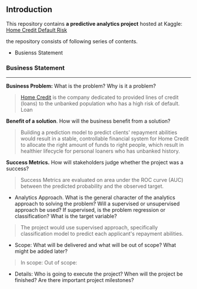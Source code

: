 ## Introduction

This repository contains **a predictive analytics project** hosted at Kaggle:
[Home Credit Default Risk](https://www.kaggle.com/competitions/home-credit-default-risk/overview)

the repository consists of following series of contents.

- Busienss Statement

### Business Statement
------
**Business Problem:** What is the problem?  Why is it a problem?
>  [Home Credit](https://www.homecredit.net/) is the company dedicated to provided lines of credit (loans) to the unbanked population who has a high risk of default. Loan 

**Benefit of a solution**. How will the business benefit from a solution?
> Building a prediction model to predict clients' repayment abilities  would result in a stable, controllable financial system for Home Credit to allocate the right amount of funds to right people, which result in healthier lifecycle for personal loaners who has unbanked history.

**Success Metrics.** How will stakeholders judge whether the project was a success?
> Success Metrics are evaluated on area under the ROC curve (AUC) between the predicted probability and the observed target.

* Analytics Approach. What is the general character of the analytics approach to solving the problem? Will a supervised or unsupervised approach be used?  If supervised, is the problem regression or classification?  What is the target variable?
> The project would use supervised approach, specifically classification model to predict each applicant's repayment abilities.

* Scope: What will be delivered and what will be out of scope? What might be added later?
> In scope:
> Out of scope:

* Details: Who is going to execute the project? When will the project be finished? Are there important project milestones?
> 